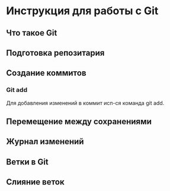 # Инструкция для работы с Git

## Что такое Git

## Подготовка репозитария
 

## Создание коммитов


### Git add
Для добавления изменений в коммит исп-ся команда git add. 

## Перемещение между сохранениями

## Журнал изменений

## Ветки в Git

## Слияние веток
